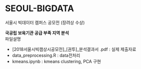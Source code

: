 # SEOUL-BIGDATA
서울시 빅데이터 캠퍼스 공모전 (장려상 수상)  

**국공립 보육기관 공급 부족 지역 분석**   
파일설명

<ul>
<li> [2018서울시빅캠상시공모전]_[권투]_분석결과서 .pdf : 실제 제출자료</li>
<li> data_preprocessing.R : data전처리</li>
<li> kmeans.ipynb : kmeans clustering, PCA 구현</li>
